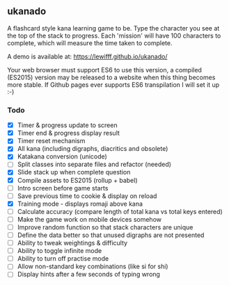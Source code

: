## ukanado

A flashcard style kana learning game to be. Type the character you see at the top of the stack to progress. Each 'mission' will have 100 characters to complete, which will measure the time taken to complete.

A demo is available at:
https://lewifff.github.io/ukanado/

Your web browser must support ES6 to use this version, a compiled (ES2015) version may be released to a website when this thing becomes more stable. If Github pages ever supports ES6 transpilation I will set it up :-)

### Todo
- [x] Timer & progress update to screen
- [x] Timer end & progress display result
- [x] Timer reset mechanism
- [x] All kana (including digraphs, diacritics and obsolete)
- [x] Katakana conversion (unicode)
- [ ] Split classes into separate files and refactor (needed)
- [x] Slide stack up when complete question
- [x] Compile assets to ES2015 (rollup + babel)
- [ ] Intro screen before game starts
- [ ] Save previous time to cookie & display on reload
- [x] Training mode - displays romaji above kana
- [ ] Calculate accuracy (compare length of total kana vs total keys entered)
- [ ] Make the game work on mobile devices somehow
- [ ] Improve random function so that stack characters are unique
- [ ] Define the data better so that unused digraphs are not presented
- [ ] Ability to tweak weightings & difficulty
- [ ] Ability to toggle infinite mode
- [ ] Ability to turn off practise mode
- [ ] Allow non-standard key combinations (like si for shi)
- [ ] Display hints after a few seconds of typing wrong
